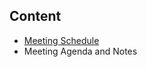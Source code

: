 ## Content

- [Meeting Schedule](https://github.com/chubaofs/community/wiki/Meeting-Schedule)
- Meeting Agenda and Notes